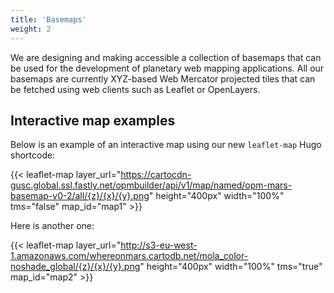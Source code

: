 ```yaml
---
title: 'Basemaps'
weight: 2
---
```


We are designing and making accessible a collection of basemaps that can be used for the development of planetary web mapping applications. All our basemaps are currently XYZ-based Web Mercator projected tiles that can be fetched using web clients such as Leaflet or OpenLayers.

## Interactive map examples

Below is an example of an interactive map using our new `leaflet-map` Hugo shortcode:

{{< leaflet-map layer_url="https://cartocdn-gusc.global.ssl.fastly.net/opmbuilder/api/v1/map/named/opm-mars-basemap-v0-2/all/{z}/{x}/{y}.png" height="400px" width="100%" tms="false" map_id="map1" >}}

Here is another one:

{{< leaflet-map layer_url="http://s3-eu-west-1.amazonaws.com/whereonmars.cartodb.net/mola_color-noshade_global/{z}/{x}/{y}.png" height="400px" width="100%" tms="true" map_id="map2" >}}

